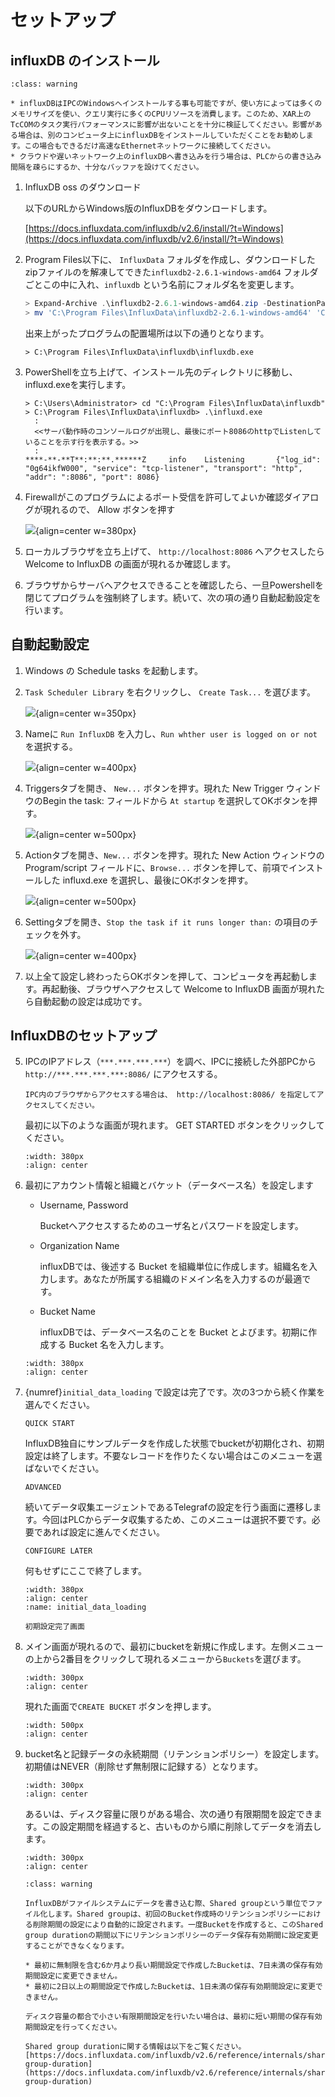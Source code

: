 # セットアップ

## influxDB のインストール

```{admonition} 警告
:class: warning

* influxDBはIPCのWindowsへインストールする事も可能ですが、使い方によっては多くのメモリサイズを使い、クエリ実行に多くのCPUリソースを消費します。このため、XAR上のTcCOMのタスク実行パフォーマンスに影響が出ないことを十分に検証してください。影響がある場合は、別のコンピュータ上にinfluxDBをインストールしていただくことをお勧めします。この場合もできるだけ高速なEthernetネットワークに接続してください。
* クラウドや遅いネットワーク上のinfluxDBへ書き込みを行う場合は、PLCからの書き込み間隔を疎らにするか、十分なバッファを設けてください。
```

1. InfluxDB oss のダウンロード

    以下のURLからWindows版のInfluxDBをダウンロードします。

    [https://docs.influxdata.com/influxdb/v2.6/install/?t=Windows](https://docs.influxdata.com/influxdb/v2.6/install/?t=Windows)

2. Program Files以下に、 `InfluxData` フォルダを作成し、ダウンロードしたzipファイルのを解凍してできた`influxdb2-2.6.1-windows-amd64` フォルダごとこの中に入れ、`influxdb` という名前にフォルダ名を変更します。

   ``` powershell
   > Expand-Archive .\influxdb2-2.6.1-windows-amd64.zip -DestinationPath 'C:\Program Files\InfluxData\'
   > mv 'C:\Program Files\InfluxData\influxdb2-2.6.1-windows-amd64' 'C:\Program Files\InfluxData\influxdb'
   ```

   出来上がったプログラムの配置場所は以下の通りとなります。

   ```
   > C:\Program Files\InfluxData\influxdb\influxdb.exe
   ```

3. PowerShellを立ち上げて、インストール先のディレクトリに移動し、influxd.exeを実行します。


   ```shell
   > C:\Users\Administrator> cd "C:\Program Files\InfluxData\influxdb"
   > C:\Program Files\InfluxData\influxdb> .\influxd.exe
     :
     <<サーバ動作時のコンソールログが出現し、最後にポート8086のhttpでListenしていることを示す行を表示する。>>
     :
   ****-**-**T**:**:**.******Z     info    Listening       {"log_id": "0g64ikfW000", "service": "tcp-listener", "transport": "http", "addr": ":8086", "port": 8086}
   ``` 

4. Firewallがこのプログラムによるポート受信を許可してよいか確認ダイアログが現れるので、 Allow ボタンを押す

   ![](2023-02-19-15-13-54.png){align=center w=380px}

5. ローカルブラウザを立ち上げて、 `http://localhost:8086` へアクセスしたら Welcome to InfluxDB の画面が現れるか確認します。

6. ブラウザからサーバへアクセスできることを確認したら、一旦Powershellを閉じてプログラムを強制終了します。続いて、次の項の通り自動起動設定を行います。

## 自動起動設定

1. Windows の Schedule tasks を起動します。
2. `Task Scheduler Library` を右クリックし、 `Create Task...` を選びます。

   ![](2023-04-05-09-29-04.png){align=center w=350px}

3. Nameに `Run InfluxDB` を入力し、`Run whther user is logged on or not` を選択する。

   ![](2023-04-05-09-38-57.png){align=center w=400px}

4. Triggersタブを開き、 `New...` ボタンを押す。現れた New Trigger ウィンドウのBegin the task: フィールドから `At startup` を選択してOKボタンを押す。

   ![](2023-04-05-09-41-40.png){align=center w=500px}

5. Actionタブを開き、`New...` ボタンを押す。現れた New Action ウィンドウの Program/script フィールドに、`Browse...` ボタンを押して、前項でインストールした influxd.exe を選択し、最後にOKボタンを押す。

   ![](2023-04-05-09-48-40.png){align=center w=500px}

6. Settingタブを開き、`Stop the task if it runs longer than:` の項目のチェックを外す。

   ![](2023-04-05-09-53-55.png){align=center w=400px}

7. 以上全て設定し終わったらOKボタンを押して、コンピュータを再起動します。再起動後、ブラウザへアクセスして Welcome to InfluxDB 画面が現れたら自動起動の設定は成功です。

## InfluxDBのセットアップ

5. IPCのIPアドレス（`***.***.***.***`）を調べ、IPCに接続した外部PCから `http://***.***.***.***:8086/` にアクセスする。

   ```{admonition} 参考
   IPC内のブラウザからアクセスする場合は、 http://localhost:8086/ を指定してアクセスしてください。
   ```

   最初に以下のような画面が現れます。 GET STARTED ボタンをクリックしてください。

   ```{image} 2023-02-19-15-19-18.png
   :width: 380px
   :align: center
   ```

5. 最初にアカウント情報と組織とバケット（データベース名）を設定します

    * Username, Password

       Bucketへアクセスするためのユーザ名とパスワードを設定します。

    * Organization Name

       influxDBでは、後述する Bucket を組織単位に作成します。組織名を入力します。あなたが所属する組織のドメイン名を入力するのが最適です。

    * Bucket Name

       influxDBでは、データベース名のことを Bucket とよびます。初期に作成する Bucket 名を入力します。

   ```{image} 2023-02-19-15-22-53.png
   :width: 380px
   :align: center
   ```

6. {numref}`initial_data_loading` で設定は完了です。次の3つから続く作業を選んでください。

   `QUICK START`

      InfluxDB独自にサンプルデータを作成した状態でbucketが初期化され、初期設定は終了します。不要なレコードを作りたくない場合はこのメニューを選ばないでください。

   `ADVANCED`

      続いてデータ収集エージェントであるTelegrafの設定を行う画面に遷移します。今回はPLCからデータ収集するため、このメニューは選択不要です。必要であれば設定に進んでください。

   `CONFIGURE LATER` 
   
      何もせずにここで終了します。

   ```{figure} 2023-02-19-15-28-14.png
   :width: 380px
   :align: center
   :name: initial_data_loading
   
   初期設定完了画面
   ```

7. メイン画面が現れるので、最初にbucketを新規に作成します。左側メニューの上から2番目をクリックして現れるメニューから`Buckets`を選びます。

   ```{image} 2023-03-06-17-28-28.png
   :width: 300px
   :align: center
   ```

   現れた画面で`CREATE BUCKET` ボタンを押します。

   ```{image} 2023-03-06-17-36-15.png
   :width: 500px
   :align: center
   ```

8. bucket名と記録データの永続期間（リテンションポリシー）を設定します。初期値はNEVER（削除せず無制限に記録する）となります。

   ```{image} 2023-03-06-17-40-56.png
   :width: 300px
   :align: center
   ```

   あるいは、ディスク容量に限りがある場合、次の通り有限期間を設定できます。この設定期間を経過すると、古いものから順に削除してデータを消去します。

   ```{image} 2023-03-06-17-43-12.png
   :width: 300px
   :align: center
   ```

   ```{admonition} Shared group duration設定にご注意
   :class: warning

   InfluxDBがファイルシステムにデータを書き込む際、Shared groupという単位でファイル化します。Shared groupは、初回のBucket作成時のリテンションポリシーにおける削除期間の設定により自動的に設定されます。一度Bucketを作成すると、このShared group durationの期間以下にリテンションポリシーのデータ保存有効期間に設定変更することができなくなります。
   
   * 最初に無制限を含む6か月より長い期間設定で作成したBucketは、7日未満の保存有効期間設定に変更できません。
   * 最初に2日以上の期間設定で作成したBucketは、1日未満の保存有効期間設定に変更できません。

   ディスク容量の都合で小さい有限期間設定を行いたい場合は、最初に短い期間の保存有効期間設定を行ってください。

   Shared group durationに関する情報は以下をご覧ください。
   [https://docs.influxdata.com/influxdb/v2.6/reference/internals/shards/#shard-group-duration](https://docs.influxdata.com/influxdb/v2.6/reference/internals/shards/#shard-group-duration)

   ```